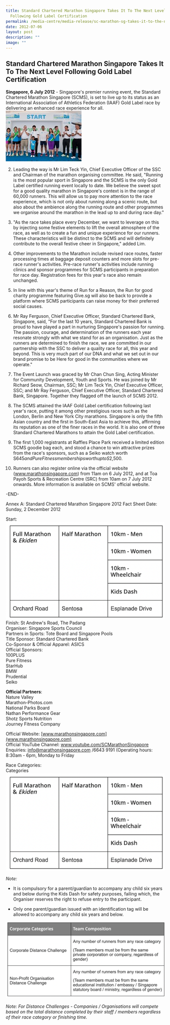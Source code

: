 ```yaml
---
title: Standard Chartered Marathon Singapore Takes It To The Next Level
  Following Gold Label Certification
permalink: /media-centre/media-release/sc-marathon-sg-takes-it-to-the-next-level-following-gold-label-cert/
date: 2012-07-06
layout: post
description: ""
image: ""
---
```

## **Standard Chartered Marathon Singapore Takes It To The Next Level Following Gold Label Certification**

**Singapore, 6 July 2012** - Singapore's premier running event, the Standard Chartered Marathon Singapore (SCMS), is set to live up to its status as an International Association of Athletics Federation (IAAF) Gold Label race by delivering an enhanced race experience for all.
![](/images/Media%20Centre/Media%20Release/2012/Jul/STANDARDCHARTEREDMARATHONSINGAPORETAKESITTOTHENEXTLEVELFOLLOWINGGOLDLABELCERTMainPar0042Imagegif.gif)

2. Leading the way is Mr Lim Teck Yin, Chief Executive Officer of the SSC and Chairman of the marathon organising committee. He said, "Running is the most popular sport in Singapore and the SCMS is the only Gold Label certified running event locally to date. We believe the sweet spot for a good quality marathon in Singapore's context is in the range of 60,000 runners. This will allow us to pay more attention to the race experience, which is not only about running along a scenic route, but also about the ambience along the running route and other programmes we organise around the marathon in the lead up to and during race day."

3. "As the race takes place every December, we want to leverage on this by injecting some festive elements to lift the overall atmosphere of the race, as well as to create a fun and unique experience for our runners. These characteristics will be distinct to the SCMS and will definitely contribute to the overall festive cheer in Singapore," added Lim.

4. Other improvements to the Marathon include revised race routes, faster processing times at baggage deposit counters and more slots for pre-race runner's activities. Pre-race runner's activities include running clinics and sponsor programmes for SCMS participants in preparation for race day. Registration fees for this year's race also remain unchanged.

5. In line with this year's theme of Run for a Reason, the Run for good charity programme featuring Give.sg will also be back to provide a platform where SCMS participants can raise money for their preferred social causes.

6. Mr Ray Ferguson, Chief Executive Officer, Standard Chartered Bank, Singapore, said, "For the last 10 years, Standard Chartered Bank is proud to have played a part in nurturing Singapore's passion for running. The passion, courage, and determination of the runners each year resonate strongly with what we stand for as an organisation. Just as the runners are determined to finish the race, we are committed in our partnership with the SSC to deliver a quality race for all, this year and beyond. This is very much part of our DNA and what we set out in our brand promise to be Here for good in the communities where we operate."

7. The Event Launch was graced by Mr Chan Chun Sing, Acting Minister for Community Development, Youth and Sports. He was joined by Mr Richard Seow, Chairman, SSC; Mr Lim Teck Yin, Chief Executive Officer, SSC; and Mr Ray Ferguson, Chief Executive Officer, Standard Chartered Bank, Singapore. Together they flagged off the launch of SCMS 2012.

8.  The SCMS attained the IAAF Gold Label certification following last year's race, putting it among other prestigious races such as the London, Berlin and New York City marathons. Singapore is only the fifth Asian country and the first in South-East Asia to achieve this, affirming its reputation as one of the finer races in the world. It is also one of three Standard Chartered Marathons to attain the Gold Label certification.

9. The first 1,000 registrants at Raffles Place Park received a limited edition SCMS goodie bag each, and stood a chance to win attractive prizes from the race's sponsors, such as a Seiko watch worth S$645 and Pure Fitness memberships worth up to S$2,500.

10. Runners can also register online via the official website (www.marathonsingapore.com) from 11am on 6 July 2012, and at Toa Payoh Sports & Recreation Centre (SRC) from 10am on 7 July 2012 onwards. More information is available on SCMS' official website.

-END-

Annex A: Standard Chartered Marathon Singapore 2012 Fact Sheet
Date: Sunday, 2 December 2012

Start:                               
![](/images/Media%20Centre/Media%20Release/2012/Jul/Annex%20A-%20Standard%20Chartered%20Marathon%20Singapore%202012%20Fact%20Sheet.png)
Finish: St Andrew's Road, The Padang
<br>
Organiser: Singapore Sports Council
<br>
Partners in Sports: Tote Board and Singapore Pools
<br>
 Title Sponsor: Standard Chartered Bank
<br>
 Co-Sponsor & Official Apparel: ASICS
<br>
Official Sponsors:
<br>
100PLUS
<br>
Pure Fitness
<br>
StarHub
<br>
BMW
<br>
Prudential
<br>
Seiko


**Official Partners**:               
Nature Valley
<br>
Marathon-Photos.com
<br>
National Parks Board
<br>
Nathan Performance Gear
<br>
Shotz Sports Nutrition
<br>
Journey Fitness Company

Official Website: [www.marathonsingapore.com](www.marathonsingapore.com)  
Official YouTube Channel: [www.youtube.com/SCMarathonSingapore ](www.youtube.com/SCMarathonSingapore ) 
Enquiries: info@marathonsingapore.com /6643 9191 (Operating hours: 8:30am - 6pm, Monday to Friday

Race Categories:
<br>Categories
![](/images/Media%20Centre/Media%20Release/2012/Jul/Annex%20A-%20Standard%20Chartered%20Marathon%20Singapore%202012%20Fact%20Sheet.png)

*Note:*
*    It is compulsory for a parent/guardian to accompany any child six years and below during the Kids Dash for safety purposes, failing which, the Organiser reserves the right to refuse entry to the participant.

*    Only one parent/guardian issued with an identification tag will be allowed to accompany any child six years and below.

![](/images/Media%20Centre/Media%20Release/2012/Jul/SC%20Marathon%20SG%20Takes%20It%20To%20The%20Next%20Level%20Following%20Gold%20Label%20CertificationIMAGE2.png)

*Note: For Distance Challenges - Companies / Organisations will compete based on the total distance completed by their staff / members regardless of their race category or finishing time.*